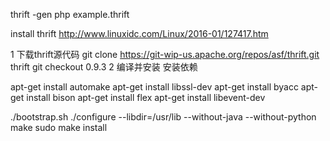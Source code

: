 thrift -gen php example.thrift

install thrift
http://www.linuxidc.com/Linux/2016-01/127417.htm



1 下载thrift源代码
git clone https://git-wip-us.apache.org/repos/asf/thrift.git thrift
git checkout 0.9.3
2 编译并安装
安装依赖

apt-get install automake
apt-get install libssl-dev
apt-get install byacc
apt-get install bison
apt-get install flex
apt-get install libevent-dev


./bootstrap.sh
./configure --libdir=/usr/lib --without-java --without-python
make 
sudo make install




